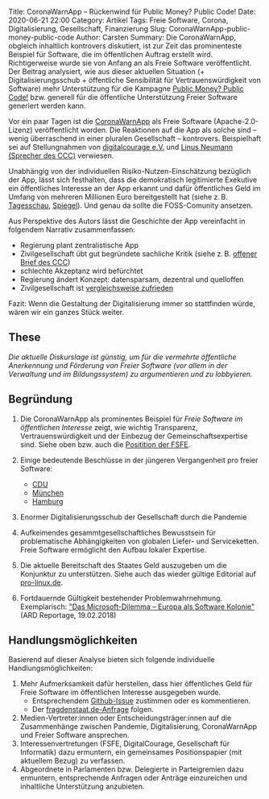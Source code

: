 Title: CoronaWarnApp – Rückenwind für Public Money? Public Code!
Date: 2020-06-21 22:00
Category: Artikel
Tags: Freie Software, Corona, Digitalisierung, Gesellschaft, Finanzierung
Slug: CoronaWarnApp-public-money-public-code
Author: Carsten
Summary: Die CoronaWarnApp, obgleich inhaltlich kontrovers diskutiert, ist zur Zeit das prominenteste Beispiel für Software, die im öffentlichen Auftrag erstellt wird. Richtigerweise wurde sie von Anfang an als Freie Software veröffentlicht. Der Beitrag analysiert, wie aus dieser aktuellen Situation (+ Digitalisierungsschub + öffentliche Sensibilität für Vertrauenswürdigkeit von Software) mehr Unterstützung für die Kampagne [Public Money? Public Code!](https://publiccode.eu/de/openletter/) bzw. generell für die öffentliche Unterstützung Freier Software generiert werden kann.



Vor ein paar Tagen ist die [CoronaWarnApp](https://www.coronawarn.app/de/faq/) als Freie Software (Apache-2.0-Lizenz) veröffentlicht worden. Die Reaktionen auf die App als solche sind – wenig überraschend in einer pluralen Gesellschaft – kontrovers. Beispielhaft sei auf Stellungnahmen von [digitalcourage e.V.](https://digitalcourage.de/blog/2020/corona-warn-app) und [Linus Neumann (Sprecher des CCC)](https://www.tagesschau.de/multimedia/video/video-716397.html) verwiesen.



Unabhängig von der individuellen Risiko-Nutzen-Einschätzung bezüglich der App, lässt sich festhalten, dass die demokratisch legitimierte Exekutive ein öffentliches Interesse an der App erkannt und dafür öffentliches Geld im Umfang von mehreren Millionen Euro bereitgestellt hat (siehe z.&#x202F;B. [Tagesschau](https://www.tagesschau.de/inland/corona-app-downloads-101.html), [Spiegel](https://www.spiegel.de/netzwelt/apps/corona-warn-app-wie-erklaeren-sich-die-gesamtkosten-von-68-millionen-euro-a-56b5abe1-e0a6-4b1c-9177-9066df3d9b14)). Und genau da sollte die FOSS-Comunity ansetzen.

Aus Perspektive des Autors lässt die Geschichte der App vereinfacht in folgendem Narrativ zusammenfassen:

- Regierung plant zentralistische App
- Zivilgesellschaft übt gut begründete sachliche Kritik (siehe z.&#x202F;B. [offener Brief des CCC](https://www.ccc.de/de/updates/2020/corona-tracing-app-offener-brief-an-bundeskanzleramt-und-gesundheitsminister))
- schlechte Akzeptanz wird befürchtet
- Regierung ändert Konzept: datensparsam, dezentral und quelloffen
- Zivilgesellschaft ist [vergleichsweise zufrieden](https://netzpolitik.org/2020/vieles-doch-noch-richtig-gemacht/)

Fazit:
Wenn die Gestaltung der Digitalisierung immer so stattfinden würde, wären wir ein ganzes Stück weiter.

## These

*Die aktuelle Diskurslage ist günstig, um für die vermehrte öffentliche Anerkennung und Förderung von Freier Software (vor allem in der Verwaltung und im Bildungssystem) zu argumentieren und zu lobbyieren.*

## Begründung

1. Die CoronaWarnApp als prominentes Beispiel für _Freie Software im öffentlichen Interesse_ zeigt, wie wichtig Transparenz, Vertrauenswürdigkeit und der Einbezug der Gemeinschaftsexpertise sind. Siehe oben bzw. auch die [Positition der FSFE](https://fsfe.org/news/2020/news-20200402-02.html).

2. Einige bedeutende Beschlüsse in der jüngeren Vergangenheit pro freier Software:
    - [CDU](https://netzpolitik.org/2020/was-bedeutet-der-cdu-beschluss-zum-einsatz-freier-software/)
    - [München](https://www.linux-magazin.de/news/muenchen-plant-digitalisierung-und-will-moeglichst-freie-software/)
    - [Hamburg](https://fsfe.org/news/2020/news-20200610-01.de.html)

3. Enormer Digitalisierungsschub der Gesellschaft durch die Pandemie

4. Aufkeimendes gesammtgesellschaftliches Bewusstsein für problematische Abhängigkeiten von globalen Liefer- und Serviceketten. Freie Software ermöglicht den Aufbau lokaler Expertise.

5. Die aktuelle Bereitschaft des Staates Geld auszugeben um die Konjunktur zu unterstützen. Siehe auch das wieder gültige Editorial auf [pro-linux.de](https://www.pro-linux.de/artikel/2/801/freie-software-%C3%B6ffentlich-f%C3%B6rdern.html).

6. Fortdauernde Gültigkeit bestehender Problemwahrnehmung. Exemplarisch: ["Das Microsoft-Dilemma – Europa als Software Kolonie"](https://www.youtube.com/watch?v=_ZaDuinGf2o) (ARD Reportage, 19.02.2018)


## Handlungsmöglichkeiten

Basierend auf dieser Analyse bieten sich folgende individuelle Handlungsmöglichkeiten:

1. Mehr Aufmerksamkeit dafür herstellen, dass hier öffentliches Geld für Freie Software im öffentlichen Interesse ausgegeben wurde.
    - Entsprechendem [Github-Issue](https://github.com/corona-warn-app/cwa-documentation/issues/265)  zustimmen oder es kommentieren.
    - Der [fragdenstaat.de-Anfrage](https://fragdenstaat.de/anfrage/finanzierung-der-coronawarnapp/) folgen.
2. Medien-Vertreter:innen oder Entscheidungsträger:innen auf die Zusammenhänge zwischen Pandemie, Digitalisierung, CoronaWarnApp und Freier Software ansprechen.
3. Interessenvertretungen (FSFE, DigitalCourage, Gesellschaft für Informatik) dazu ermuntern, ein gemeinsames Positionspapier (mit aktuellem Bezug) zu verfassen.
4. Abgeordnete in Parlamenten bzw. Delegierte in Parteigremien dazu ermuntern, entsprechende Anfragen oder Anträge einzureichen und inhaltliche Unterstützung anzubieten.




